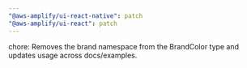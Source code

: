 ```yaml
---
"@aws-amplify/ui-react-native": patch
"@aws-amplify/ui-react": patch
---
```


chore: Removes the brand namespace from the BrandColor type and updates usage across docs/examples.
